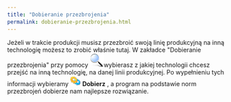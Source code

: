 ```yaml
---
title: "Dobieranie przezbrojenia"
permalink: dobieranie-przezbrojenia.html
---
```

Jeżeli w trakcie produkcji musisz przezbroić swoją linię produkcyjną na inną technologię możesz to zrobić właśnie tutaj. W zakładce "Dobieranie przezbrojenia" przy pomocy ![](/images/lupka.png)wybierasz z jakiej technologii chcesz przejść na inną technologię, na danej linii produkcyjnej. Po wypełnieniu tych informacji wybieramy ![](/images/generateIcon24.png) **Dobierz** , a program na podstawie norm przezbrojeń dobierze nam najlepsze rozwiązanie.

